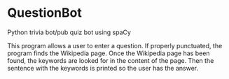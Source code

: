 # QuestionBot
Python trivia bot/pub quiz bot using spaCy

This program allows a user to enter a question. If properly punctuated, the program finds the Wikipedia page.
Once the Wikipedia page has been found, the keywords are looked for in the content of the page.
Then the sentence with the keywords is printed so the user has the answer.
